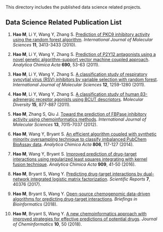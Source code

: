This directory includes the published data science related projects.



## Data Science Related Publication List

1.	**Hao M**, Li Y, Wang Y, Zhang S. [Prediction of PKCθ inhibitory activity using the random forest algorithm](https://www.ncbi.nlm.nih.gov/pubmed/20957104). *International Journal of Molecular Sciences* **11**, 3413-3433 (2010).

2.	**Hao M**, Li Y, Wang Y, Zhang S. [Prediction of P2Y12 antagonists using a novel genetic algorithm-support vector machine coupled approach](https://www.ncbi.nlm.nih.gov/pubmed/21414436). *Analytica Chimica Acta* **690**, 53-63 (2011).

3.	**Hao M**, Li Y, Wang Y, Zhang S. [A classification study of respiratory syncytial virus (RSV) inhibitors by variable selection with random forest](https://www.ncbi.nlm.nih.gov/pubmed/21541057). *International Journal of Molecular Sciences* **12**, 1259-1280 (2011).

4.	**Hao M**, Li Y, Wang Y, Zhang S. [A classification study of human β3-adrenergic receptor agonists using BCUT descriptors](https://www.ncbi.nlm.nih.gov/pubmed/21626288). *Molecular Diversity* **15**, 877-887 (2011).

5.	**Hao M**, Zhang S, Qiu J. [Toward the prediction of FBPase inhibitory activity using chemoinformatics methods](https://www.ncbi.nlm.nih.gov/pmc/articles/PMC3397509/). *International Journal of Molecular Sciences* **13**, 7015-7037 (2012).

6.	**Hao M**, Wang Y, Bryant S. [An efficient algorithm coupled with synthetic minority oversampling technique to classify imbalanced PubChem BioAssay data](https://www.ncbi.nlm.nih.gov/pubmed/24331047). *Analytica Chimica Acta* **806**, 117-127 (2014).

7.	**Hao M**, Wang Y, Bryant S. [Improved prediction of drug-target interactions using regularized least squares integrating with kernel fusion technique](https://www.ncbi.nlm.nih.gov/pubmed/26851083). *Analytica Chimica Acta* **909**, 41-50 (2016).

8.	**Hao M**, Bryant S, Wang Y. [Predicting drug-target interactions by dual-network integrated logistic matrix factorization](https://www.ncbi.nlm.nih.gov/pmc/articles/PMC5227688/). *Scientific Reports* **7**, 40376 (2017).

9.	**Hao M**, Bryant S, Wang Y. [Open-source chemogenomic data-driven algorithms for predicting drug-target interactions](https://www.ncbi.nlm.nih.gov/pubmed/29420684). *Briefings in Bioinformatics* (2018).

10. **Hao M**, Bryant S, Wang Y. [A new chemoinformatics approach with improved strategies for effective predictions of potential drugs](https://jcheminf.biomedcentral.com/articles/10.1186/s13321-018-0303-x). *Journal of Cheminformatics* **10**, 50 (2018).
